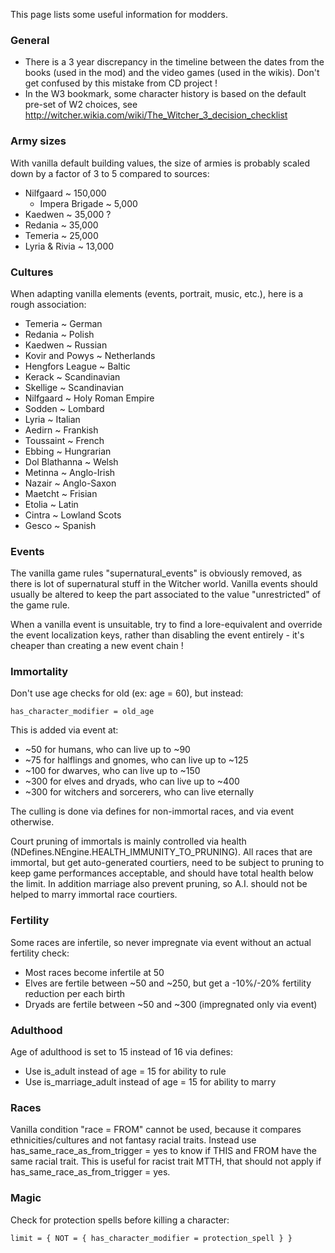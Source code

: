 This page lists some useful information for modders.

### General

- There is a 3 year discrepancy in the timeline between the dates from the books (used in the mod) and the video games (used in the wikis). Don't get confused by this mistake from CD project !
- In the W3 bookmark, some character history is based on the default pre-set of W2 choices, see http://witcher.wikia.com/wiki/The_Witcher_3_decision_checklist 

### Army sizes

With vanilla default building values, the size of armies is probably scaled down by a factor of 3 to 5 compared to sources:
- Nilfgaard ~ 150,000
	- Impera Brigade ~ 5,000
- Kaedwen ~ 35,000 ?
- Redania ~ 35,000
- Temeria ~ 25,000
- Lyria & Rivia ~ 13,000

### Cultures

When adapting vanilla elements (events, portrait, music, etc.), here is a rough association:

- Temeria ~ German
- Redania ~ Polish
- Kaedwen ~ Russian
- Kovir and Powys ~ Netherlands
- Hengfors League ~ Baltic
- Kerack ~ Scandinavian
- Skellige ~ Scandinavian
- Nilfgaard ~ Holy Roman Empire
- Sodden ~ Lombard
- Lyria ~ Italian
- Aedirn ~ Frankish
- Toussaint ~ French
- Ebbing ~ Hungrarian
- Dol Blathanna ~ Welsh
- Metinna ~ Anglo-Irish
- Nazair ~ Anglo-Saxon
- Maetcht ~ Frisian
- Etolia ~ Latin
- Cintra ~ Lowland Scots
- Gesco ~ Spanish

### Events

The vanilla game rules "supernatural_events" is obviously removed, as there is lot of supernatural stuff in the Witcher world.
Vanilla events should usually be altered to keep the part associated to the value "unrestricted" of the game rule.

When a vanilla event is unsuitable, try to find a lore-equivalent and override the event localization keys, rather than disabling the event entirely - it's cheaper than creating a new event chain !

### Immortality

Don't use age checks for old (ex: age = 60), but instead:

````
has_character_modifier = old_age
````

This is added via event at:

- ~50 for humans, who can live up to ~90
- ~75 for halflings and gnomes, who can live up to ~125
- ~100 for dwarves, who can live up to ~150
- ~300 for elves and dryads, who can live up to ~400
- ~300 for witchers and sorcerers, who can live eternally

The culling is done via defines for non-immortal races, and via event otherwise.

Court pruning of immortals is mainly controlled via health (NDefines.NEngine.HEALTH_IMMUNITY_TO_PRUNING). 
All races that are immortal, but get auto-generated courtiers, need to be subject to pruning to keep game performances acceptable, and should have total health below the limit.
In addition marriage also prevent pruning, so A.I. should not be helped to marry immortal race courtiers.

### Fertility

Some races are infertile, so never impregnate via event without an actual fertility check:

- Most races become infertile at 50
- Elves are fertile between ~50 and ~250, but get a -10%/-20% fertility reduction per each birth
- Dryads are fertile between ~50 and ~300 (impregnated only via event)

### Adulthood

Age of adulthood is set to 15 instead of 16 via defines:

- Use is_adult instead of age = 15 for ability to rule
- Use is_marriage_adult instead of age = 15 for ability to marry

### Races

Vanilla condition "race = FROM" cannot be used, because it compares ethnicities/cultures and not fantasy racial traits.
Instead use has_same_race_as_from_trigger = yes to know if THIS and FROM have the same racial trait.
This is useful for racist trait MTTH, that should not apply if has_same_race_as_from_trigger = yes.

### Magic

Check for protection spells before killing a character: 

````
limit = { NOT = { has_character_modifier = protection_spell } }
````

